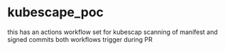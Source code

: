# kubescape_poc

this has an actions workflow set for kubescap scanning of manifest and signed commits
both workflows trigger during PR

